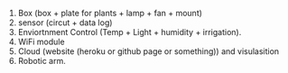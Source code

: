 1. Box (box + plate for plants + lamp + fan + mount)
2. sensor (circut + data log)
3. Enviortnment Control (Temp + Light + humidity + irrigation).
4. WiFi module
5.  Cloud (website (heroku or github page or something)) and visulasition  
6.  Robotic arm.